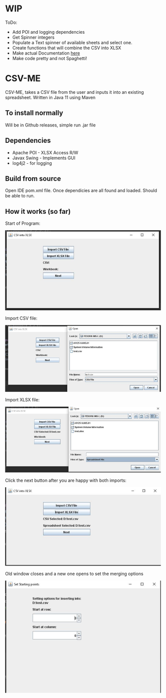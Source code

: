 # WIP

ToDo:

* Add POI and logging dependencies
* Get Spinner integers
* Populate a Text spinner of available sheets and select one.
* Create functions that will combine the CSV into XLSX 
* Make actual Documentation [here](https://bnorthern42.github.io/CSV-Merge-to-Excel/)
* Make code pretty and not Spaghetti!


# CSV-ME
CSV-ME, takes a CSV file from the user and inputs it into an existing spreadsheet. Written in Java 11 using Maven

## To install normally

Will be in Github releases, simple run .jar file

## Dependencies

* Apache POI - XLSX Access R/W
* Javax Swing - Implements GUI
* log4j2 - for logging


## Build from source

Open IDE pom.xml file. Once dependicies are all found and loaded. Should be able to run.


## How it works (so far)


Start of Program: 

![](https://github.com/bnorthern42/C-Sheet/blob/main/images/FirstOpen.JPG?raw=true)

Import CSV file:

![](https://github.com/bnorthern42/C-Sheet/blob/main/images/FileOpen_CSV.JPG?raw=true)

Import XLSX file:

![](https://github.com/bnorthern42/C-Sheet/blob/main/images/FileOpen_XLSX.JPG?raw=true)

Click the next button after you are happy with both imports:

![](https://github.com/bnorthern42/C-Sheet/blob/main/images/click_next_main.JPG?raw=true)

Old window closes and a new one opens to set the merging options

![](https://github.com/bnorthern42/C-Sheet/blob/main/images/starting_points_gui.JPG?raw=true)

